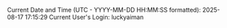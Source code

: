 Current Date and Time (UTC - YYYY-MM-DD HH:MM:SS formatted): 2025-08-17 17:15:29
Current User's Login: luckyaiman
